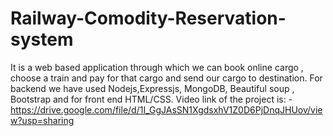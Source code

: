 # Railway-Comodity-Reservation-system
It is a web based application through which we can book online cargo , choose a train and pay for that cargo and send our cargo to destination.
For backend we have used Nodejs,Expressjs, MongoDB, Beautiful soup , Bootstrap and for front end HTML/CSS.
Video link of the project is: - https://drive.google.com/file/d/1I_GgJAsSN1XgdsxhV1Z0D6PjDnqJHUov/view?usp=sharing
